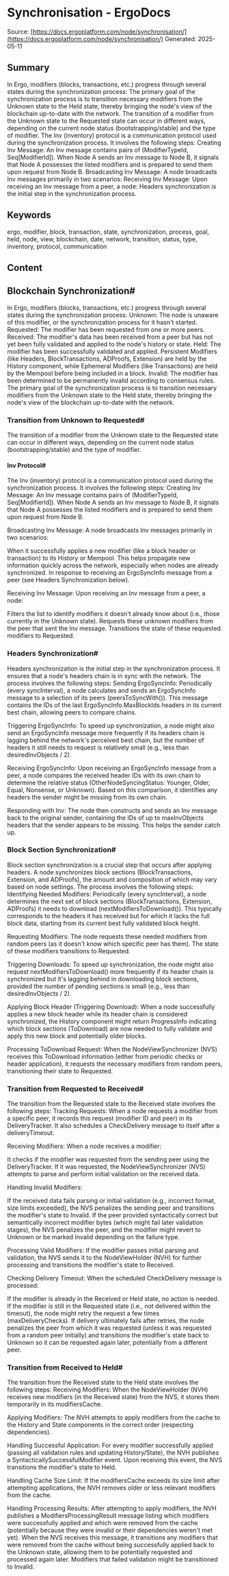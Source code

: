 # Synchronisation - ErgoDocs
Source: [https://docs.ergoplatform.com/node/synchronisation/](https://docs.ergoplatform.com/node/synchronisation/)
Generated: 2025-05-11

## Summary
In Ergo, modifiers (blocks, transactions, etc.) progress through several states during the synchronization process: The primary goal of the synchronization process is to transition necessary modifiers from the Unknown state to the Held state, thereby bringing the node's view of the blockchain up-to-date with the network. The transition of a modifier from the Unknown state to the Requested state can occur in different ways, depending on the current node status (bootstrapping/stable) and the type of modifier. The Inv (inventory) protocol is a communication protocol used during the synchronization process. It involves the following steps: Creating Inv Message: An Inv message contains pairs of (ModifierTypeId, Seq[ModifierId]). When Node A sends an Inv message to Node B, it signals that Node A possesses the listed modifiers and is prepared to send them upon request from Node B. Broadcasting Inv Message: A node broadcasts Inv messages primarily in two scenarios: Receiving Inv Message: Upon receiving an Inv message from a peer, a node: Headers synchronization is the initial step in the synchronization process.

## Keywords
ergo, modifier, block, transaction, state, synchronization, process, goal, held, node, view, blockchain, date, network, transition, status, type, inventory, protocol, communication

## Content
## Blockchain Synchronization#
In Ergo, modifiers (blocks, transactions, etc.) progress through several states during the synchronization process:
Unknown: The node is unaware of this modifier, or the synchronization process for it hasn't started.
Requested: The modifier has been requested from one or more peers.
Received: The modifier's data has been received from a peer but has not yet been fully validated and applied to the node's history or state.
Held: The modifier has been successfully validated and applied. Persistent Modifiers (like Headers, BlockTransactions, ADProofs, Extension) are held by the History component, while Ephemeral Modifiers (like Transactions) are held by the Mempool before being included in a block.
Invalid: The modifier has been determined to be permanently invalid according to consensus rules.
The primary goal of the synchronization process is to transition necessary modifiers from the Unknown state to the Held state, thereby bringing the node's view of the blockchain up-to-date with the network.

### Transition from Unknown to Requested#
The transition of a modifier from the Unknown state to the Requested state can occur in different ways, depending on the current node status (bootstrapping/stable) and the type of modifier.

#### Inv Protocol#
The Inv (inventory) protocol is a communication protocol used during the synchronization process. It involves the following steps:
Creating Inv Message: An Inv message contains pairs of (ModifierTypeId, Seq[ModifierId]). When Node A sends an Inv message to Node B, it signals that Node A possesses the listed modifiers and is prepared to send them upon request from Node B.


Broadcasting Inv Message: A node broadcasts Inv messages primarily in two scenarios:

When it successfully applies a new modifier (like a block header or transaction) to its History or Mempool. This helps propagate new information quickly across the network, especially when nodes are already synchronized.
In response to receiving an ErgoSyncInfo message from a peer (see Headers Synchronization below).



Receiving Inv Message: Upon receiving an Inv message from a peer, a node:

Filters the list to identify modifiers it doesn't already know about (i.e., those currently in the Unknown state).
Requests these unknown modifiers from the peer that sent the Inv message.
Transitions the state of these requested modifiers to Requested.

### Headers Synchronization#
Headers synchronization is the initial step in the synchronization process. It ensures that a node's headers chain is in sync with the network. The process involves the following steps:
Sending ErgoSyncInfo: Periodically (every syncInterval), a node calculates and sends an ErgoSyncInfo message to a selection of its peers (peersToSyncWith()). This message contains the IDs of the last ErgoSyncInfo.MaxBlockIds headers in its current best chain, allowing peers to compare chains.


Triggering ErgoSyncInfo: To speed up synchronization, a node might also send an ErgoSyncInfo message more frequently if its headers chain is lagging behind the network's perceived best chain, but the number of headers it still needs to request is relatively small (e.g., less than desiredInvObjects / 2).


Receiving ErgoSyncInfo: Upon receiving an ErgoSyncInfo message from a peer, a node compares the received header IDs with its own chain to determine the relative status (OtherNodeSyncingStatus: Younger, Older, Equal, Nonsense, or Unknown). Based on this comparison, it identifies any headers the sender might be missing from its own chain.


Responding with Inv: The node then constructs and sends an Inv message back to the original sender, containing the IDs of up to maxInvObjects headers that the sender appears to be missing. This helps the sender catch up.

### Block Section Synchronization#
Block section synchronization is a crucial step that occurs after applying headers. A node synchronizes block sections (BlockTransactions, Extension, and ADProofs), the amount and composition of which may vary based on node settings. The process involves the following steps:
Identifying Needed Modifiers: Periodically (every syncInterval), a node determines the next set of block sections (BlockTransactions, Extension, ADProofs) it needs to download (nextModifiersToDownload()). This typically corresponds to the headers it has received but for which it lacks the full block data, starting from its current best fully validated block height.


Requesting Modifiers: The node requests these needed modifiers from random peers (as it doesn't know which specific peer has them). The state of these modifiers transitions to Requested.


Triggering Downloads: To speed up synchronization, the node might also request nextModifiersToDownload() more frequently if its header chain is synchronized but it's lagging behind in downloading block sections, provided the number of pending sections is small (e.g., less than desiredInvObjects / 2).


Applying Block Header (Triggering Download): When a node successfully applies a new block header while its header chain is considered synchronized, the History component might return ProgressInfo indicating which block sections (ToDownload) are now needed to fully validate and apply this new block and potentially older blocks.


Processing ToDownload Request: When the NodeViewSynchronizer (NVS) receives this ToDownload information (either from periodic checks or header application), it requests the necessary modifiers from random peers, transitioning their state to Requested.

### Transition from Requested to Received#
The transition from the Requested state to the Received state involves the following steps:
Tracking Requests: When a node requests a modifier from a specific peer, it records this request (modifier ID and peer) in its DeliveryTracker. It also schedules a CheckDelivery message to itself after a deliveryTimeout.


Receiving Modifiers: When a node receives a modifier:

It checks if the modifier was requested from the sending peer using the DeliveryTracker.
If it was requested, the NodeViewSynchronizer (NVS) attempts to parse and perform initial validation on the received data.



Handling Invalid Modifiers:

If the received data fails parsing or initial validation (e.g., incorrect format, size limits exceeded), the NVS penalizes the sending peer and transitions the modifier's state to Invalid.
If the peer provided syntactically correct but semantically incorrect modifier bytes (which might fail later validation stages), the NVS penalizes the peer, and the modifier might revert to Unknown or be marked Invalid depending on the failure type.



Processing Valid Modifiers: If the modifier passes initial parsing and validation, the NVS sends it to the NodeViewHolder (NVH) for further processing and transitions the modifier's state to Received.


Checking Delivery Timeout: When the scheduled CheckDelivery message is processed:

If the modifier is already in the Received or Held state, no action is needed.
If the modifier is still in the Requested state (i.e., not delivered within the timeout), the node might retry the request a few times (maxDeliveryChecks).
If delivery ultimately fails after retries, the node penalizes the peer from which it was requested (unless it was requested from a random peer initially) and transitions the modifier's state back to Unknown so it can be requested again later, potentially from a different peer.

### Transition from Received to Held#
The transition from the Received state to the Held state involves the following steps:
Receiving Modifiers: When the NodeViewHolder (NVH) receives new modifiers (in the Received state) from the NVS, it stores them temporarily in its modifiersCache.


Applying Modifiers: The NVH attempts to apply modifiers from the cache to the History and State components in the correct order (respecting dependencies).


Handling Successful Application: For every modifier successfully applied (passing all validation rules and updating History/State), the NVH publishes a SyntacticallySuccessfulModifier event. Upon receiving this event, the NVS transitions the modifier's state to Held.


Handling Cache Size Limit: If the modifiersCache exceeds its size limit after attempting applications, the NVH removes older or less relevant modifiers from the cache.


Handling Processing Results: After attempting to apply modifiers, the NVH publishes a ModifiersProcessingResult message listing which modifiers were successfully applied and which were removed from the cache (potentially because they were invalid or their dependencies weren't met yet). When the NVS receives this message, it transitions any modifiers that were removed from the cache without being successfully applied back to the Unknown state, allowing them to be potentially requested and processed again later. Modifiers that failed validation might be transitioned to Invalid.
